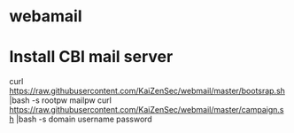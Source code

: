 # webamail
# Install CBI mail server
curl https://raw.githubusercontent.com/KaiZenSec/webmail/master/bootsrap.sh |bash -s rootpw mailpw
curl https://raw.githubusercontent.com/KaiZenSec/webmail/master/campaign.sh |bash -s domain username password
